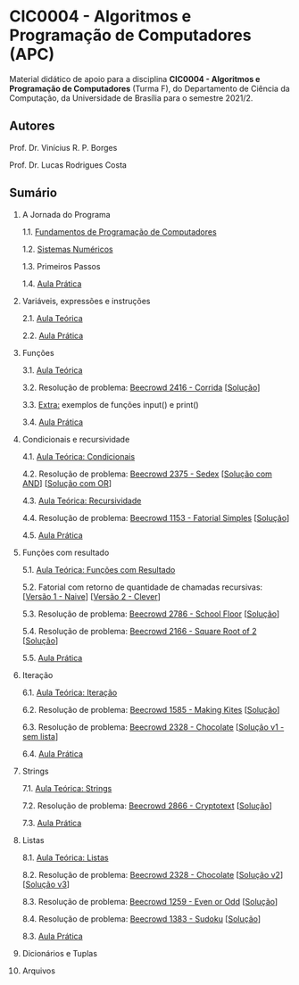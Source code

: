 # CIC0004 - Algoritmos e Programação de Computadores (APC)

Material didático de apoio para a disciplina **CIC0004 - Algoritmos e Programação de Computadores** (Turma F), do Departamento de Ciência da Computação, da Universidade de Brasília para o semestre 2021/2.

## Autores

Prof. Dr. Vinícius R. P. Borges

Prof. Dr. Lucas Rodrigues Costa

## Sumário

1. A Jornada do Programa

   1.1. [Fundamentos de Programação de Computadores](paginas/0_fundamentos_programacao.md)
   
   1.2. [Sistemas Numéricos](paginas/cic0004_01_sistemasnumericos.pdf)
   
   1.3. Primeiros Passos
   
   1.4. [Aula Prática](exercicios/Cap1/)
      
2. Variáveis, expressões e instruções

   2.1. [Aula Teórica](paginas/cap_02_variaveis_expressoes.ipynb)

   2.2. [Aula Prática](exercicios/Cap2/)

3. Funções

   3.1. [Aula Teórica](paginas/cap_03_funcoes.ipynb)
   
   3.2. Resolução de problema: [Beecrowd 2416 - Corrida](https://www.beecrowd.com.br/judge/en/problems/view/2416) [[Solução](exercicios/Cap3/beecrowd_2416.py)]

   3.3. [Extra:](paginas/extra_03_input_print.ipynb) exemplos de funções input() e print()

   3.4. [Aula Prática](exercicios/Cap3/)
   
4. Condicionais e recursividade

   4.1. [Aula Teórica: Condicionais](paginas/cap_04_condicionais.ipynb)
   
   4.2. Resolução de problema: [Beecrowd 2375 - Sedex](https://www.beecrowd.com.br/judge/pt/problems/view/2375) [[Solução com AND](exercicios/Cap5/beecrowd_2375_and.py)] [[Solução com OR](exercicios/Cap5/beecrowd_2375_or.py)]

   4.3. [Aula Teórica: Recursividade](paginas/cap_04_recursividade.ipynb)

   4.4. Resolução de problema: [Beecrowd 1153 - Fatorial Simples](https://www.beecrowd.com.br/judge/pt/problems/view/1153) [[Solução](exercicios/Cap5/beecrowd_1153.py)]

   4.5. [Aula Prática](exercicios/Cap5/)
   
5. Funções com resultado

   5.1. [Aula Teórica: Funções com Resultado](paginas/cap_05_funcoes_resultado.ipynb)

   5.2. Fatorial com retorno de quantidade de chamadas recursivas: [[Versão 1 - Naive](exercicios/Cap6/fatorial_chamadas_v1.py)] [[Versão 2 - Clever](exercicios/Cap6/fatorial_chamadas_v2.py)]

   5.3. Resolução de problema: [Beecrowd 2786 - School Floor](https://www.beecrowd.com.br/judge/en/problems/view/2786) [[Solução](exercicios/Cap6/beecrowd_2786.py)]

   5.4. Resolução de problema: [Beecrowd 2166 - Square Root of 2](https://www.beecrowd.com.br/judge/en/problems/view/2166) [[Solução](exercicios/Cap6/beecrowd_2166.py)]

   5.5. [Aula Prática](exercicios/Cap6/)

6. Iteração

   6.1. [Aula Teórica: Iteração](paginas/cap06_iteracao.ipynb)
   
   6.2. Resolução de problema: [Beecrowd 1585 - Making Kites](https://www.beecrowd.com.br/judge/en/problems/view/1585) [[Solução](exercicios/Cap7/beecrowd_1585.py)]

   6.3. Resolução de problema: [Beecrowd 2328 - Chocolate](https://www.beecrowd.com.br/judge/en/problems/view/2328) [[Solução v1 - sem lista](exercicios/Cap9/beecrowd_2328_v1.py)]
   
   6.4. [Aula Prática](exercicios/Cap7/)
   
7. Strings

   7.1. [Aula Teórica: Strings](paginas/cap07_strings.ipynb)
   
   7.2. Resolução de problema: [Beecrowd 2866 - Cryptotext](https://www.beecrowd.com.br/judge/en/problems/view/2866) [[Solução](exercicios/Cap8/beecrowd_2866.py)]

   7.3. [Aula Prática](exercicios/Cap8/)

8. Listas
   
   8.1. [Aula Teórica: Listas](paginas/cap08_listas.ipynb)
   
   8.2. Resolução de problema: [Beecrowd 2328 - Chocolate](https://www.beecrowd.com.br/judge/en/problems/view/2328) [[Solução v2](exercicios/Cap9/beecrowd_2328_v2.py)] [[Solução v3](exercicios/Cap9/beecrowd_2328_v3.py)]

   8.3. Resolução de problema: [Beecrowd 1259 - Even or Odd](https://www.beecrowd.com.br/judge/en/problems/view/1259) [[Solução](exercicios/Cap9/beecrowd_1259.py)]

   8.4. Resolução de problema: [Beecrowd 1383 - Sudoku](https://www.beecrowd.com.br/judge/pt/problems/view/1383) [[Solução](exercicios/Cap9/beecrowd_1259.py)]



   8.3. [Aula Prática](exercicios/Cap9/)

10. Dicionários e Tuplas
11. Arquivos
